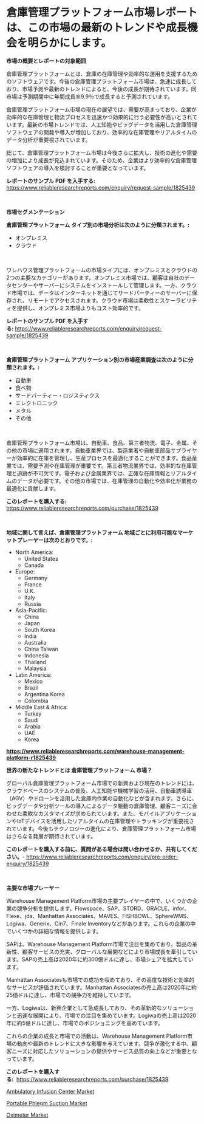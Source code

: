 <p><h1>倉庫管理プラットフォーム市場レポートは、この市場の最新のトレンドや成長機会を明らかにします。</h1></p><p><strong>市場の概要とレポートの対象範囲</strong></p>
<p><p>倉庫管理プラットフォームとは、倉庫の在庫管理や効率的な運用を支援するためのソフトウェアです。今後の倉庫管理プラットフォーム市場は、急速に成長しており、市場予測や最新のトレンドによると、今後の成長が期待されています。同市場は予測期間中に年間成長率9.9％で成長すると予測されています。</p><p>倉庫管理プラットフォーム市場の現在の展望では、需要が高まっており、企業が効率的な在庫管理と物流プロセスを迅速かつ効果的に行う必要性が高いとされています。最新の市場トレンドでは、人工知能やビッグデータを活用した倉庫管理ソフトウェアの開発や導入が増加しており、効率的な在庫管理やリアルタイムのデータ分析が重要視されています。</p><p>総じて、倉庫管理プラットフォーム市場は今後さらに拡大し、技術の進化や需要の増加により成長が見込まれています。そのため、企業はより効率的な倉庫管理ソフトウェアの導入を検討することが重要となっています。</p></p>
<p><strong>レポートのサンプル PDF を入手する:</strong> <a href="https://www.reliableresearchreports.com/enquiry/request-sample/1825439">https://www.reliableresearchreports.com/enquiry/request-sample/1825439</a></p>
<p>&nbsp;</p>
<p><strong>市場セグメンテーション</strong></p>
<p><strong>倉庫管理プラットフォーム タイプ別の市場分析は次のように分類されます。:</strong></p>
<p><ul><li>オンプレミス</li><li>クラウド</li></ul></p>
<p>&nbsp;</p>
<p><p>ワレハウス管理プラットフォームの市場タイプには、オンプレミスとクラウドの2つの主要なカテゴリーがあります。オンプレミス市場では、顧客は自社のデータセンターやサーバーにシステムをインストールして管理します。一方、クラウド市場では、データはインターネットを通じてサードパーティーのサーバーに保存され、リモートでアクセスされます。クラウド市場は柔軟性とスケーラビリティを提供し、オンプレミス市場よりもコスト効率的です。</p></p>
<p><strong>レポートのサンプル PDF を入手する:</strong>&nbsp;<a href="https://www.reliableresearchreports.com/enquiry/request-sample/1825439">https://www.reliableresearchreports.com/enquiry/request-sample/1825439</a></p>
<p>&nbsp;</p>
<p><strong> 倉庫管理プラットフォーム アプリケーション別の市場産業調査は次のように分類されます。:</strong></p>
<p><ul><li>自動車</li><li>食べ物</li><li>サードパーティー・ロジスティクス</li><li>エレクトロニック</li><li>メタル</li><li>その他</li></ul></p>
<p>&nbsp;</p>
<p><p>倉庫管理プラットフォーム市場は、自動車、食品、第三者物流、電子、金属、その他の市場に適用されます。自動車業界では、製造業者や自動車部品サプライヤーが効率的に在庫を管理し、生産プロセスを最適化することができます。食品産業では、需要予測や在庫管理が重要です。第三者物流業界では、効率的な在庫管理と追跡が不可欠です。電子および金属業界では、正確な在庫情報とリアルタイムのデータが必要です。その他の市場では、在庫管理の自動化や効率化が業務の最適化に貢献します。</p></p>
<p><strong>このレポートを購入する:</strong>&nbsp; <a href="https://www.reliableresearchreports.com/purchase/1825439">https://www.reliableresearchreports.com/purchase/1825439</a></p>
<p>&nbsp;</p>
<p><strong>地域に関して言えば、倉庫管理プラットフォーム 地域ごとに利用可能なマーケットプレーヤーは次のとおりです。:</strong></p>
<p><ul>
    <li>
        North America:
        <ul>
            <li>United States</li>
            <li>Canada</li>
        </ul>
    </li>
    <li>
        Europe:
        <ul>
            <li>Germany</li>
            <li>France</li>
            <li>U.K.</li>
            <li>Italy</li>
            <li>Russia</li>
        </ul>
    </li>
    <li>
        Asia-Pacific:
        <ul>
            <li>China</li>
            <li>Japan</li>
            <li>South Korea</li>
            <li>India</li>
            <li>Australia</li>
            <li>China Taiwan</li>
            <li>Indonesia</li>
            <li>Thailand</li>
            <li>Malaysia</li>
        </ul>
    </li>
    <li>
        Latin America:
        <ul>
            <li>Mexico</li>
            <li>Brazil</li>
            <li>Argentina Korea</li>
            <li>Colombia</li>
        </ul>
    </li>
    <li>
        Middle East & Africa:
        <ul>
            <li>Turkey</li>
            <li>Saudi</li>
            <li>Arabia</li>
            <li>UAE</li>
            <li>Korea</li>
        </ul>
    </li>
    </ul></p>
<p><strong><a href="https://www.reliableresearchreports.com/warehouse-management-platform-r1825439">https://www.reliableresearchreports.com/warehouse-management-platform-r1825439</a></strong>&nbsp;</p>
<p><strong>世界の新たなトレンドとは 倉庫管理プラットフォーム 市場？</strong></p>
<p><p>グローバル倉庫管理プラットフォーム市場での新興および現在のトレンドには、クラウドベースのシステムの普及、人工知能や機械学習の活用、自動車誘導車（AGV）やドローンを活用した倉庫内作業の自動化などが含まれます。さらに、ビッグデータや分析ツールの導入によるデータ駆動の倉庫管理、顧客ニーズに合わせた柔軟なカスタマイズが求められています。また、モバイルアプリケーションやIoTデバイスを活用したリアルタイムの在庫管理やトラッキングが重要視されています。今後もテクノロジーの進化により、倉庫管理プラットフォーム市場はさらなる発展が期待されています。</p></p>
<p><strong>このレポートを購入する前に、質問がある場合は問い合わせるか、共有してください。</strong>- <a href="https://www.reliableresearchreports.com/enquiry/pre-order-enquiry/1825439">https://www.reliableresearchreports.com/enquiry/pre-order-enquiry/1825439</a></p>
<p>&nbsp;</p>
<p><strong>主要な市場プレーヤー</strong></p>
<p><p>Warehouse Management Platform市場の主要プレイヤーの中で、いくつかの企業の競争分析を提供します。Flowspace、SAP、STORD、ORACLE、infor、Flexe、jda、Manhattan Associates、MAVES、FISHBOWL、SphereWMS、Logiwa、Generix、Cin7、Finale Inventoryなどがあります。これらの企業の中でいくつかの詳細な情報を提供します。</p><p>SAPは、Warehouse Management Platform市場で注目を集めており、製品の革新性、顧客サービスの充実、グローバルな展開などにより市場成長を牽引しています。SAPの売上高は2020年に約300億ドルに達し、市場シェアを拡大しています。</p><p>Manhattan Associatesも市場での成功を収めており、その高度な技術と効率的なサービスが評価されています。Manhattan Associatesの売上高は2020年に約25億ドルに達し、市場での競争力を維持しています。</p><p>一方、Logiwaは、新興企業として急成長しており、その革新的なソリューションと迅速な展開により、市場での注目を集めています。Logiwaの売上高は2020年に約5億ドルに達し、市場でのポジショニングを高めています。</p><p>これらの企業の成長と市場での活動は、Warehouse Management Platform市場の動向や最新のトレンドに大きな影響を与えています。競争が激化する中、顧客ニーズに対応したソリューションの提供やサービス品質の向上などが重要となっています。</p></p>
<p><strong>このレポートを購入する:</strong>&nbsp;&nbsp;<a href="https://www.reliableresearchreports.com/purchase/1825439">https://www.reliableresearchreports.com/purchase/1825439</a></p>
<p><p><a href="https://metal-farmhouse-e95.notion.site/Ambulatory-Infusion-Center-Market-Furnishes-Information-on-Market-Share-Market-Trends-and-Market-G-76b24355a7e04f349f7ba16e3d5d13b0">Ambulatory Infusion Center Market</a></p><p><a href="https://carnation-joke-41f.notion.site/Portable-Phlegm-Suction-Market-Focuses-on-Market-Share-Size-and-Projected-Forecast-Till-2031-41aab3f6d42947a7ad0c678f360ca5e7">Portable Phlegm Suction Market</a></p><p><a href="https://adventurous-uranium-ef9.notion.site/Oximeter-Market-Focuses-on-Market-Share-Size-and-Projected-Forecast-Till-2031-493c0056af1c4166953f4d212a1ed088">Oximeter Market</a></p></p>